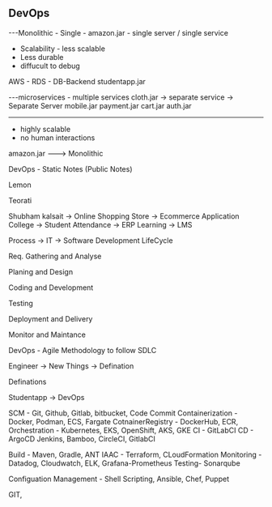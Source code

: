 ## DevOps


---Monolithic - Single - amazon.jar - single server / single service
- Scalability - less scalable
- Less durable
- diffucult to debug

AWS - RDS - DB-Backend studentapp.jar

---microservices - multiple services
cloth.jar -> separate service -> Separate Server 
mobile.jar
payment.jar
cart.jar
auth.jar

----
- highly scalable 
- no human interactions


amazon.jar ---> Monolithic

DevOps - Static Notes (Public Notes)

Lemon 


Teorati

Shubham kalsait -> Online Shopping Store -> Ecommerce Application
College -> Student Attendance -> ERP 
Learning -> LMS 


Process -> IT -> Software Development LifeCycle


Req. Gathering and Analyse

Planing and Design

Coding and Development

Testing 

Deployment and Delivery 

Monitor and Maintance 



DevOps -  Agile Methodology to follow SDLC

Engineer -> New Things -> Defination 

Definations


Studentapp -> DevOps

SCM - Git, Github, Gitlab, bitbucket, Code Commit
Containerization - Docker, Podman, ECS, Fargate
CotnainerRegistry - DockerHub, ECR, 
Orchestration - Kubernetes, EKS, OpenShift, AKS, GKE
CI - GitLabCI
CD - ArgoCD
Jenkins, Bamboo, CircleCI, GitlabCI

Build - Maven, Gradle, ANT
IAAC - Terraform, CLoudFormation
Monitoring - Datadog, Cloudwatch, ELK, Grafana-Prometheus
Testing- Sonarqube

Configuation Management - Shell Scripting, Ansible, Chef, Puppet

GIT, 


